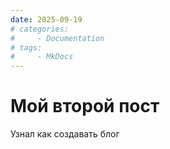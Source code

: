 ```yaml
---
date: 2025-09-19
# categories:
#     - Documentation
# tags:
#     - MkDocs
---
```


# Мой второй пост

Узнал как создавать блог